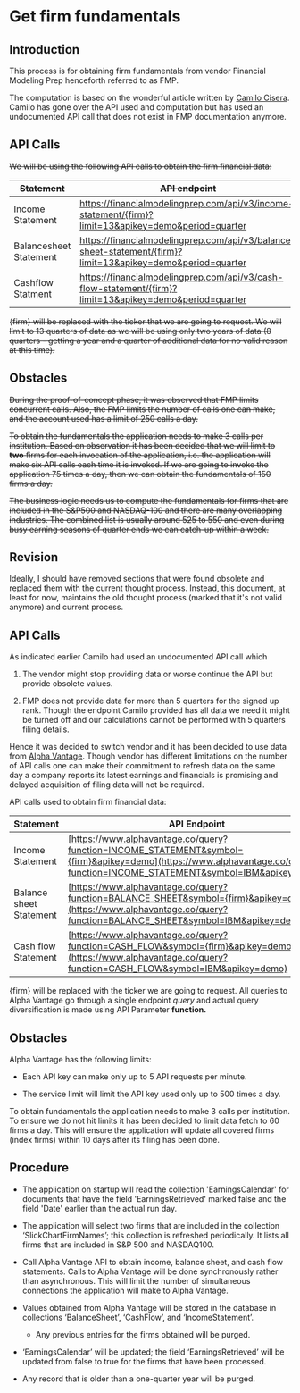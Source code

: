 
# Get firm fundamentals

## Introduction

This process is for obtaining firm fundamentals from vendor Financial Modeling
Prep henceforth referred to as FMP.

The computation is based on the wonderful article written by [Camilo
Cisera](https://codingandfun.com/piotroski-f-score/). Camilo has gone over the
API used and computation but has used an undocumented API call that does not
exist in FMP documentation anymore.

## API Calls

~~We will be using the following API calls to obtain the firm financial data:~~

| ~~Statement~~              | ~~API endpoint~~                                                                                                |
|------------------------|-------------------------------------------------------------------------------------------------------------|
| Income Statement       | https://financialmodelingprep.com/api/v3/income-statement/{firm}?limit=13&apikey=demo&period=quarter        |
| Balancesheet Statement | https://financialmodelingprep.com/api/v3/balance-sheet-statement/{firm}?limit=13&apikey=demo&period=quarter |
| Cashflow Statment      | https://financialmodelingprep.com/api/v3/cash-flow-statement/{firm}?limit=13&apikey=demo&period=quarter     |

{~~firm} will be replaced with the ticker that we are going to request. We will
limit to 13 quarters of data as we will be using only two years of data (8
quarters - getting a year and a quarter of additional data for no valid reason
at this time).~~

## Obstacles

~~During the proof-of-concept phase, it was observed that FMP limits concurrent
calls. Also, the FMP limits the number of calls one can make, and the account
used has a limit of 250 calls a day.~~

~~To obtain the fundamentals the application needs to make 3 calls per
institution. Based on observation it has been decided that we will limit to
**two** firms for each invocation of the application, i.e. the application will
make six API calls each time it is invoked. If we are going to invoke the
application 75 times a day, then we can obtain the fundamentals of 150 firms a
day.~~

~~The business logic needs us to compute the fundamentals for firms that are
included in the S&P500 and NASDAQ-100 and there are many overlapping industries.
The combined list is usually around 525 to 550 and even during busy earning
seasons of quarter ends we can catch-up within a week.~~

## Revision

Ideally, I should have removed sections that were found obsolete and replaced
them with the current thought process. Instead, this document, at least for now,
maintains the old thought process (marked that it's not valid anymore) and
current process.

## API Calls

As indicated earlier Camilo had used an undocumented API call which

1.  The vendor might stop providing data or worse continue the API but provide
    obsolete values.

2.  FMP does not provide data for more than 5 quarters for the signed up rank.
    Though the endpoint Camilo provided has all data we need it might be turned
    off and our calculations cannot be performed with 5 quarters filing details.

Hence it was decided to switch vendor and it has been decided to use data from
[Alpha Vantage](https://www.alphavantage.co/). Though vendor has different
limitations on the number of API calls one can make their commitment to refresh
data on the same day a company reports its latest earnings and financials is
promising and delayed acquisition of filing data will not be required.

API calls used to obtain firm financial data:

| Statement               | API Endpoint                                                                                                                                                                |
|-------------------------|-----------------------------------------------------------------------------------------------------------------------------------------------------------------------------|
| Income Statement        | [https://www.alphavantage.co/query?function=INCOME_STATEMENT&symbol={firm}&apikey=demo](https://www.alphavantage.co/query?function=INCOME_STATEMENT&symbol=IBM&apikey=demo) |
| Balance sheet Statement | [https://www.alphavantage.co/query?function=BALANCE_SHEET&symbol={firm}&apikey=demo](https://www.alphavantage.co/query?function=BALANCE_SHEET&symbol=IBM&apikey=demo)       |
| Cash flow Statement     | [https://www.alphavantage.co/query?function=CASH_FLOW&symbol={firm}&apikey=demo](https://www.alphavantage.co/query?function=CASH_FLOW&symbol=IBM&apikey=demo)               |

{firm} will be replaced with the ticker we are going to request. All queries to
Alpha Vantage go through a single endpoint *query* and actual query
diversification is made using API Parameter **function.**

## Obstacles

Alpha Vantage has the following limits:

-   Each API key can make only up to 5 API requests per minute.

-   The service limit will limit the API key used only up to 500 times a day.

To obtain fundamentals the application needs to make 3 calls per institution. To
ensure we do not hit limits it has been decided to limit data fetch to 60 firms
a day. This will ensure the application will update all covered firms (index
firms) within 10 days after its filing has been done.

## Procedure

-   The application on startup will read the collection 'EarningsCalendar' for
    documents that have the field 'EarningsRetrieved' marked false and the field
    'Date' earlier than the actual run day.

-   The application will select two firms that are included in the collection
    ‘SlickChartFirmNames’; this collection is refreshed periodically. It lists
    all firms that are included in S&P 500 and NASDAQ100.

-   Call Alpha Vantage API to obtain income, balance sheet, and cash flow
    statements. Calls to Alpha Vantage will be done synchronously rather than
    asynchronous. This will limit the number of simultaneous connections the
    application will make to Alpha Vantage.

-   Values obtained from Alpha Vantage will be stored in the database in
    collections ‘BalanceSheet’, ‘CashFlow’, and ‘IncomeStatement’.

    -   Any previous entries for the firms obtained will be purged.

-   ‘EarningsCalendar’ will be updated; the field ‘EarningsRetrieved’ will be
    updated from false to true for the firms that have been processed.

-   Any record that is older than a one-quarter year will be purged.

<!--stackedit_data:
eyJoaXN0b3J5IjpbMTA4ODQ0MjQ5OV19
-->